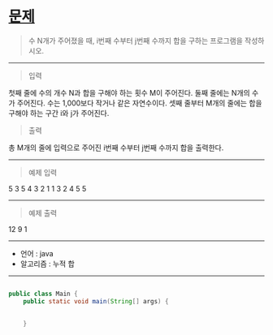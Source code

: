 # [문제]()
 
>수 N개가 주어졌을 때, i번째 수부터 j번째 수까지 합을 구하는 프로그램을 작성하시오.
---
>입력

첫째 줄에 수의 개수 N과 합을 구해야 하는 횟수 M이 주어진다. 둘째 줄에는 N개의 수가 주어진다. 수는 1,000보다 작거나 같은 자연수이다. 셋째 줄부터 M개의 줄에는 합을 구해야 하는 구간 i와 j가 주어진다.

>출력

총 M개의 줄에 입력으로 주어진 i번째 수부터 j번째 수까지 합을 출력한다.

---
>예제 입력

5 3
5 4 3 2 1
1 3
2 4
5 5

---
>예제 출력

12
9
1

---

- 언어 :  java
- 알고리즘 : 누적 합
---

```java

public class Main {
	public static void main(String[] args) {
		
	
	}
